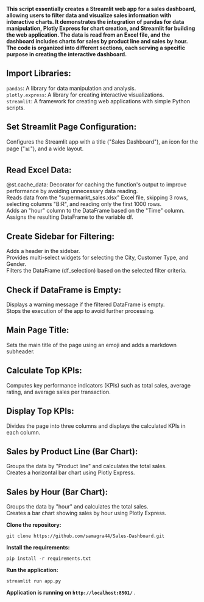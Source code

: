 **This script essentially creates a Streamlit web app for a sales dashboard, allowing users to filter data and visualize sales information with interactive charts. It demonstrates the integration of pandas for data manipulation, Plotly Express for chart creation, and Streamlit for building the web application. The data is read from an Excel file, and the dashboard includes charts for sales by product line and sales by hour. The code is organized into different sections, each serving a specific purpose in creating the interactive dashboard.**

## Import Libraries:
```pandas```: A library for data manipulation and analysis.    
```plotly.express```: A library for creating interactive visualizations.    
```streamlit```: A framework for creating web applications with simple Python scripts.    

## Set Streamlit Page Configuration:
Configures the Streamlit app with a title ("Sales Dashboard"), an icon for the page (":bar_chart:"), and a wide layout.

## Read Excel Data:
@st.cache_data: Decorator for caching the function's output to improve performance by avoiding unnecessary data reading.     
Reads data from the "supermarkt_sales.xlsx" Excel file, skipping 3 rows, selecting columns "B:R", and reading only the first 1000 rows.     
Adds an "hour" column to the DataFrame based on the "Time" column.     
Assigns the resulting DataFrame to the variable df.    

## Create Sidebar for Filtering:
Adds a header in the sidebar.     
Provides multi-select widgets for selecting the City, Customer Type, and Gender.    
Filters the DataFrame (df_selection) based on the selected filter criteria.    

## Check if DataFrame is Empty:
Displays a warning message if the filtered DataFrame is empty.    
Stops the execution of the app to avoid further processing.    

## Main Page Title:
Sets the main title of the page using an emoji and adds a markdown subheader.

## Calculate Top KPIs:
Computes key performance indicators (KPIs) such as total sales, average rating, and average sales per transaction.

## Display Top KPIs:
Divides the page into three columns and displays the calculated KPIs in each column.

## Sales by Product Line (Bar Chart):
Groups the data by "Product line" and calculates the total sales.    
Creates a horizontal bar chart using Plotly Express.    

## Sales by Hour (Bar Chart):
Groups the data by "hour" and calculates the total sales.    
Creates a bar chart showing sales by hour using Plotly Express.   

**Clone the repository:**

```
git clone https://github.com/samagra44/Sales-Dashboard.git
```

**Install the requirements:**
```
pip install -r requirements.txt
```

**Run the application:**

```
streamlit run app.py
```

**Application is running on ```http://localhost:8501/```** .
